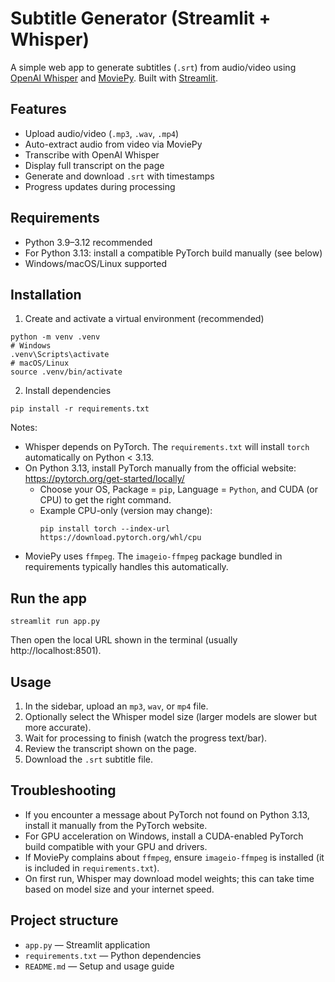# Subtitle Generator (Streamlit + Whisper)

A simple web app to generate subtitles (`.srt`) from audio/video using [OpenAI Whisper](https://github.com/openai/whisper) and [MoviePy](https://github.com/Zulko/moviepy). Built with [Streamlit](https://streamlit.io/).

## Features
- Upload audio/video (`.mp3`, `.wav`, `.mp4`)
- Auto-extract audio from video via MoviePy
- Transcribe with OpenAI Whisper
- Display full transcript on the page
- Generate and download `.srt` with timestamps
- Progress updates during processing

## Requirements
- Python 3.9–3.12 recommended
- For Python 3.13: install a compatible PyTorch build manually (see below)
- Windows/macOS/Linux supported

## Installation

1) Create and activate a virtual environment (recommended)
```
python -m venv .venv
# Windows
.venv\Scripts\activate
# macOS/Linux
source .venv/bin/activate
```

2) Install dependencies
```
pip install -r requirements.txt
```

Notes:
- Whisper depends on PyTorch. The `requirements.txt` will install `torch` automatically on Python < 3.13.
- On Python 3.13, install PyTorch manually from the official website: https://pytorch.org/get-started/locally/
  - Choose your OS, Package = `pip`, Language = `Python`, and CUDA (or CPU) to get the right command.
  - Example CPU-only (version may change):
    ```
    pip install torch --index-url https://download.pytorch.org/whl/cpu
    ```
- MoviePy uses `ffmpeg`. The `imageio-ffmpeg` package bundled in requirements typically handles this automatically.

## Run the app
```
streamlit run app.py
```
Then open the local URL shown in the terminal (usually http://localhost:8501).

## Usage
1. In the sidebar, upload an `mp3`, `wav`, or `mp4` file.
2. Optionally select the Whisper model size (larger models are slower but more accurate).
3. Wait for processing to finish (watch the progress text/bar).
4. Review the transcript shown on the page.
5. Download the `.srt` subtitle file.

## Troubleshooting
- If you encounter a message about PyTorch not found on Python 3.13, install it manually from the PyTorch website.
- For GPU acceleration on Windows, install a CUDA-enabled PyTorch build compatible with your GPU and drivers.
- If MoviePy complains about `ffmpeg`, ensure `imageio-ffmpeg` is installed (it is included in `requirements.txt`).
- On first run, Whisper may download model weights; this can take time based on model size and your internet speed.

## Project structure
- `app.py` — Streamlit application
- `requirements.txt` — Python dependencies
- `README.md` — Setup and usage guide

